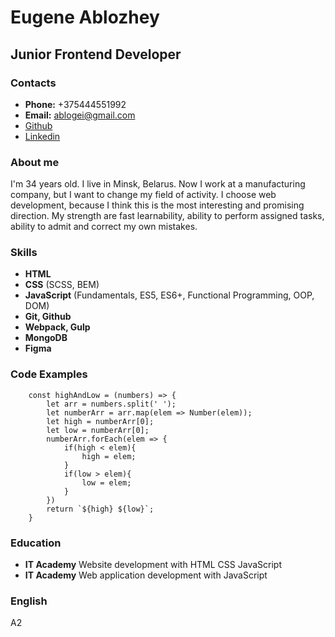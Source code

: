 # Eugene Ablozhey
## Junior Frontend Developer
### Contacts
* **Phone:** +375444551992
* **Email:** ablogei@gmail.com
* [Github](https://github.com/EugeneAblozhey)
* [Linkedin](http://www.linkedin.com/in/eugene-ablozhey-608100221)
### About me
I'm 34 years old. I live in Minsk, Belarus. Now I work at a manufacturing company, but I want to change my field of activity. 
I choose web development, because I think this is the most interesting and promising direction. My strength are fast learnability, ability to perform assigned tasks, ability to admit and correct my own mistakes.
### Skills
* **HTML**
* **CSS** (SCSS, BEM)
* **JavaScript** (Fundamentals, ES5, ES6+, Functional Programming, OOP, DOM)
* **Git, Github**
* **Webpack, Gulp**
* **MongoDB**
* **Figma**
### Code Examples
```
    const highAndLow = (numbers) => {
        let arr = numbers.split(' ');
        let numberArr = arr.map(elem => Number(elem));
        let high = numberArr[0];
        let low = numberArr[0];
        numberArr.forEach(elem => {
            if(high < elem){
                high = elem;
            }
            if(low > elem){
                low = elem;
            }
        })
        return `${high} ${low}`;
    }
```
### Education
* **IT Academy** Website development with HTML CSS JavaScript
* **IT Academy** Web application development with JavaScript
### English
A2



